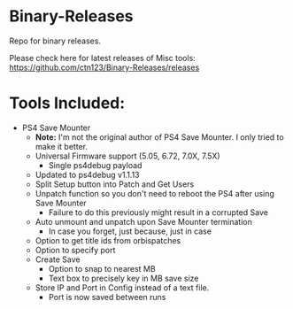 # Binary-Releases
Repo for binary releases.

Please check here for latest releases of Misc tools: https://github.com/ctn123/Binary-Releases/releases

# Tools Included:
- PS4 Save Mounter
  - **Note:** I'm not the original author of PS4 Save Mounter. I only tried to make it better.
  - Universal Firmware support (5.05, 6.72, 7.0X, 7.5X)
    - Single ps4debug payload
  - Updated to ps4debug v1.1.13
  - Split Setup button into Patch and Get Users
  - Unpatch function so you don't need to reboot the PS4 after using Save Mounter
    - Failure to do this previously might result in a corrupted Save
  - Auto unmount and unpatch upon Save Mounter termination
    - In case you forget, just because, just in case
  - Option to get title ids from orbispatches
  - Option to specify port
  - Create Save
    - Option to snap to nearest MB
    - Text box to precisely key in MB save size
  - Store IP and Port in Config instead of a text file.
     - Port is now saved between runs
